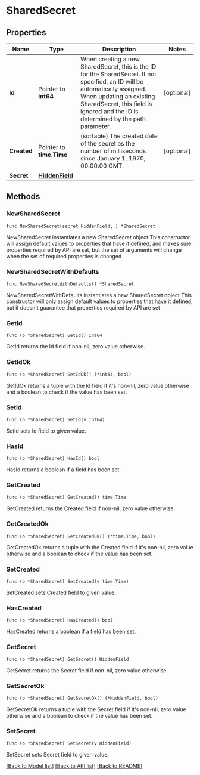 # SharedSecret

## Properties

Name | Type | Description | Notes
------------ | ------------- | ------------- | -------------
**Id** | Pointer to **int64** | When creating a new SharedSecret, this is the ID for the SharedSecret. If not specified, an ID will be automatically assigned. When updating an existing SharedSecret, this field is ignored and the ID is determined by the path parameter. | [optional] 
**Created** | Pointer to **time.Time** | (sortable) The created date of the secret as the number of milliseconds since January 1, 1970, 00:00:00 GMT. | [optional] 
**Secret** | [**HiddenField**](HiddenField.md) |  | 

## Methods

### NewSharedSecret

`func NewSharedSecret(secret HiddenField, ) *SharedSecret`

NewSharedSecret instantiates a new SharedSecret object
This constructor will assign default values to properties that have it defined,
and makes sure properties required by API are set, but the set of arguments
will change when the set of required properties is changed

### NewSharedSecretWithDefaults

`func NewSharedSecretWithDefaults() *SharedSecret`

NewSharedSecretWithDefaults instantiates a new SharedSecret object
This constructor will only assign default values to properties that have it defined,
but it doesn't guarantee that properties required by API are set

### GetId

`func (o *SharedSecret) GetId() int64`

GetId returns the Id field if non-nil, zero value otherwise.

### GetIdOk

`func (o *SharedSecret) GetIdOk() (*int64, bool)`

GetIdOk returns a tuple with the Id field if it's non-nil, zero value otherwise
and a boolean to check if the value has been set.

### SetId

`func (o *SharedSecret) SetId(v int64)`

SetId sets Id field to given value.

### HasId

`func (o *SharedSecret) HasId() bool`

HasId returns a boolean if a field has been set.

### GetCreated

`func (o *SharedSecret) GetCreated() time.Time`

GetCreated returns the Created field if non-nil, zero value otherwise.

### GetCreatedOk

`func (o *SharedSecret) GetCreatedOk() (*time.Time, bool)`

GetCreatedOk returns a tuple with the Created field if it's non-nil, zero value otherwise
and a boolean to check if the value has been set.

### SetCreated

`func (o *SharedSecret) SetCreated(v time.Time)`

SetCreated sets Created field to given value.

### HasCreated

`func (o *SharedSecret) HasCreated() bool`

HasCreated returns a boolean if a field has been set.

### GetSecret

`func (o *SharedSecret) GetSecret() HiddenField`

GetSecret returns the Secret field if non-nil, zero value otherwise.

### GetSecretOk

`func (o *SharedSecret) GetSecretOk() (*HiddenField, bool)`

GetSecretOk returns a tuple with the Secret field if it's non-nil, zero value otherwise
and a boolean to check if the value has been set.

### SetSecret

`func (o *SharedSecret) SetSecret(v HiddenField)`

SetSecret sets Secret field to given value.



[[Back to Model list]](../README.md#documentation-for-models) [[Back to API list]](../README.md#documentation-for-api-endpoints) [[Back to README]](../README.md)


